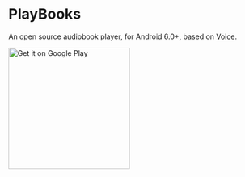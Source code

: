 # PlayBooks

An open source audiobook player, for Android 6.0+, based on [Voice](https://github.com/PaulWoitaschek/Voice).

[<img alt="Get it on Google Play" src="https://play.google.com/intl/en_us/badges/static/images/badges/en_badge_web_generic.png" width="240">](https://play.google.com/store/apps/details?id=com.goodwy.audiobook)